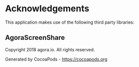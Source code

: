 # Acknowledgements
This application makes use of the following third party libraries:

## AgoraScreenShare

Copyright 2018 agora.io. All rights reserved.

Generated by CocoaPods - https://cocoapods.org
